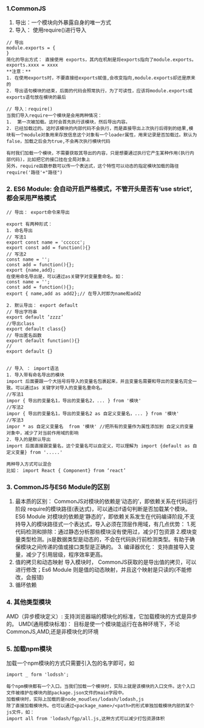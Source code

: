 ### 1.CommonJS
1. 导出：一个模块向外暴露自身的唯一方式
2. 导入： 使用require()进行导入
```
// 导出
module.exports = {
}
简化的导出方式： 直接使用 exports，其内在机制是将exports指向了module.exports。
exports.xxxx = xxxx
**注意：**
1. 在使用exports时，不要直接给exports赋值,会改变指向,module.exports却还是原来的
2. 导出语句模块的结束，后面的代码会照常执行，为了可读性，应该将module.exports或exports语句放在模块的最后

// 导入：require()
当我们导入require一个模块是会用两种情况： 
1.  第一次被加载。这时会首先执行该模块，然后导出内容。
2. 已经加载过的。这时该模块的内部代码不会执行，而是直接导出上次执行后得到的结果,模块有一个module对象用来存放信息这个对象有一个loader属性，用来记录是否加载过。默认为false，加载之后会为true,不会再次执行模块代码

有时我们加载一个模块，不需要获取其导出的内容，只是想要通过执行它产生某种作用(执行内部代码)，比如把它的接口挂在全局对象上
另外，require函数参数可以传一个表达式，这个特性可以动态的指定模块加载的路径
require('路径'+"路径")
```
### 2. ES6 Module: 会自动开启严格模式，不管开头是否有‘use strict’,都会采用严格模式
```
// 导出： export命令来导出

export 有两种形式：
1. 命名导出
// 写法1
export const name = 'cccccc';
export const add = function(){}
// 写法2
const name = '';
const add = function(){};
export {name,add};
在使用命名导出是，可以通过as关键字对变量重命名。如：
const name = '';
const add = function(){};
export { name,add as add2};// 在导入时即为name和add2

2. 默认导出： export default
// 导出字符串
export default ‘zzzz’
//导出class
export default class{}
// 导出匿名函数
export default function(){}
//
export default {}


// 导入 ： import语法
1. 导入带有命名导出的模块
import 后面要跟一个大括号将导入的变量名包裹起来，并且变量名需要和导出的变量名完全一致。可以通过as 关键字对导入的变量名重命名。
//写法1
impor { 导出的变量名1，导出的变量名2，... } from '模块'
//写法2
impor { 导出的变量名1，导出的变量名2 as 自定义变量名，... } from '模块'
//写法3
impor * as 自定义变量名  from '模块' //把所有的变量作为属性添加到 自定义的变量对象中，减少了对当前作用域的影响
2. 导入的是默认导出
import 后面直接跟变量名，这个变量名可以自定义，可以理解为 import {default as 自定义变量} from '.....'

两种导入方式可以混合
比如： import React { Component} from ‘react’
```
### 3.  CommonJS与ES6 Module的区别
1. 最本质的区别：
CommonJS对模块的依赖是‘动态的’，即依赖关系在代码运行阶段 require的模块路径(表达式)，可以通过if语句判断是否加载某个模块。
ES6 Module 对模块的依赖是‘静态的’，即依赖关系发生在代码编译阶段,不支持导入的模块路径式一个表达式，导入必须在顶层作用域，有几点优势： 1.死代码检测和排除：通过静态分析那些模块没有使用过，减少打包资源 2.模块变量类型检测。js是数据类型是动态的，不会在代码执行前检测类型。有助于确保模块之间传递的值或接口类型是正确的。 3. 编译器优化： 支持直接导入变量，减少了引用层级，程序效率更高。
2. 值的拷贝和动态映射
导入模块时， CommonJS获取的是导出值的拷贝，可以进行修改；Es6 Module 则是值的动态映射，并且这个映射是只读的(不能修改，会报错)
3. 循环依赖

### 4. 其他类型模块
AMD（异步模块定义）: 支持浏览器端的模块化的标准，它加载模块的方式是异步的。
UMD(通用模块标准)： 目标是使一个模块能运行在各种环境下，不论CommonJS,AMD,还是非模块化的环境
### 5. 加载npm模块
加载一个npm模块的方式只需要引入包的名字即可，如
```
import _ form 'lodssh';

每个npm模块都有一个入口。当我们加载一个模块时，实际上就是该模块的入口文件。这个入口文件被维护在模块内部package.json文件的main字段中。
加载模块时，实际上加载的是node_moudles/lodash/lodash,js
除了直接加载模块外。也可以通过<package_name>/<path>的形式单独加载模块内部的某个js文件，如： 
import all from 'lodash/fgp/all.js,这种方式可以减少打包资源体积
```

